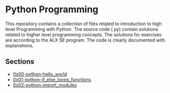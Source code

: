 # Python Programming
This repository contains a collection of files related to introduction to high level Programming with Python. The source code (.py) contain solutions related to higher level programming concepts. The solutions for exercises are according to the ALX SE program. The code is clearly documented with explanations.
## Sections
* [0x00-python-hello_world](https://github.com/dbao-don/alx-higher_level_programming/tree/main/0x00-python-hello_world)
* [0x01-python-if_else_loops_functions](https://github.com/dbao-don/alx-higher_level_programming/tree/main/0x01-python-if_else_loops_functions)
* [0x02-python-import_modules](https://github.com/dbao-don/alx-higher_level_programming/tree/main/0x02-python-import_modules)
